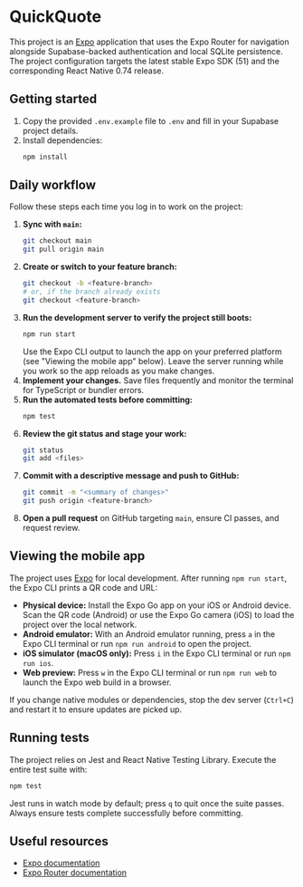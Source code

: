 # QuickQuote

This project is an [Expo](https://expo.dev/) application that uses the Expo Router for navigation
alongside Supabase-backed authentication and local SQLite persistence. The project configuration targets
the latest stable Expo SDK (51) and the corresponding React Native 0.74 release.

## Getting started

1. Copy the provided `.env.example` file to `.env` and fill in your Supabase project details.
2. Install dependencies:
   ```bash
   npm install
   ```

## Daily workflow

Follow these steps each time you log in to work on the project:

1. **Sync with `main`:**
   ```bash
   git checkout main
   git pull origin main
   ```
2. **Create or switch to your feature branch:**
   ```bash
   git checkout -b <feature-branch>
   # or, if the branch already exists
   git checkout <feature-branch>
   ```
3. **Run the development server to verify the project still boots:**
   ```bash
   npm run start
   ```
   Use the Expo CLI output to launch the app on your preferred platform (see "Viewing the mobile app" below). Leave the server running while you work so the app reloads as you make changes.
4. **Implement your changes.** Save files frequently and monitor the terminal for TypeScript or bundler errors.
5. **Run the automated tests before committing:**
   ```bash
   npm test
   ```
6. **Review the git status and stage your work:**
   ```bash
   git status
   git add <files>
   ```
7. **Commit with a descriptive message and push to GitHub:**
   ```bash
   git commit -m "<summary of changes>"
   git push origin <feature-branch>
   ```
8. **Open a pull request** on GitHub targeting `main`, ensure CI passes, and request review.

## Viewing the mobile app

The project uses [Expo](https://expo.dev/) for local development. After running `npm run start`, the Expo CLI prints a QR code and URL:

- **Physical device:** Install the Expo Go app on your iOS or Android device. Scan the QR code (Android) or use the Expo Go camera (iOS) to load the project over the local network.
- **Android emulator:** With an Android emulator running, press `a` in the Expo CLI terminal or run `npm run android` to open the project.
- **iOS simulator (macOS only):** Press `i` in the Expo CLI terminal or run `npm run ios`.
- **Web preview:** Press `w` in the Expo CLI terminal or run `npm run web` to launch the Expo web build in a browser.

If you change native modules or dependencies, stop the dev server (`Ctrl+C`) and restart it to ensure updates are picked up.

## Running tests

The project relies on Jest and React Native Testing Library. Execute the entire test suite with:

```bash
npm test
```

Jest runs in watch mode by default; press `q` to quit once the suite passes. Always ensure tests complete successfully before committing.

## Useful resources

- [Expo documentation](https://docs.expo.dev/)
- [Expo Router documentation](https://docs.expo.dev/routing/introduction/)
